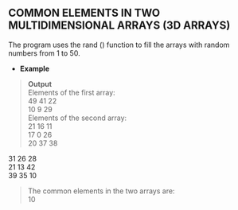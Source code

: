  ## COMMON ELEMENTS IN TWO MULTIDIMENSIONAL ARRAYS (3D ARRAYS)  

The program uses the rand () function to fill the arrays with random numbers from 1 to 50.   
  
* **Example**    

> **Output**    
> Elements of the first array:    
  49  41  22    
  10  9   29    
> Elements of the second array:    
  21  16  11   
  17  0   26    
  20  37  38    
  
  31  26  28    
  21  13  42    
  39  35  10    
> The common elements in the two arrays are:  
  10  


